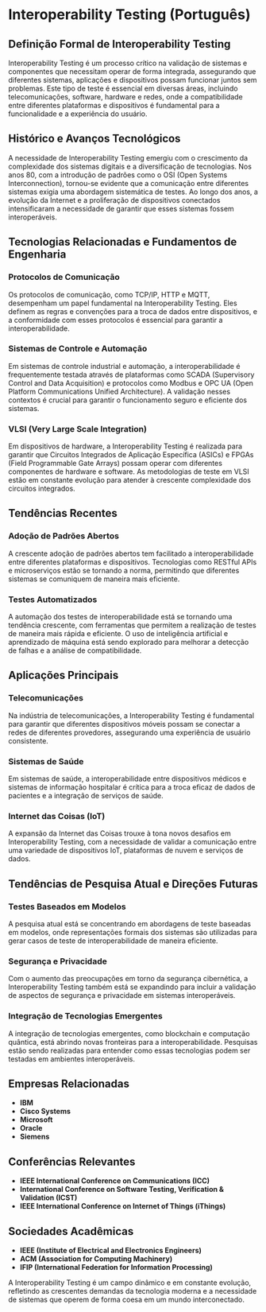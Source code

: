 # Interoperability Testing (Português)

## Definição Formal de Interoperability Testing

Interoperability Testing é um processo crítico na validação de sistemas e componentes que necessitam operar de forma integrada, assegurando que diferentes sistemas, aplicações e dispositivos possam funcionar juntos sem problemas. Este tipo de teste é essencial em diversas áreas, incluindo telecomunicações, software, hardware e redes, onde a compatibilidade entre diferentes plataformas e dispositivos é fundamental para a funcionalidade e a experiência do usuário.

## Histórico e Avanços Tecnológicos

A necessidade de Interoperability Testing emergiu com o crescimento da complexidade dos sistemas digitais e a diversificação de tecnologias. Nos anos 80, com a introdução de padrões como o OSI (Open Systems Interconnection), tornou-se evidente que a comunicação entre diferentes sistemas exigia uma abordagem sistemática de testes. Ao longo dos anos, a evolução da Internet e a proliferação de dispositivos conectados intensificaram a necessidade de garantir que esses sistemas fossem interoperáveis.

## Tecnologias Relacionadas e Fundamentos de Engenharia

### Protocolos de Comunicação

Os protocolos de comunicação, como TCP/IP, HTTP e MQTT, desempenham um papel fundamental na Interoperability Testing. Eles definem as regras e convenções para a troca de dados entre dispositivos, e a conformidade com esses protocolos é essencial para garantir a interoperabilidade.

### Sistemas de Controle e Automação

Em sistemas de controle industrial e automação, a interoperabilidade é frequentemente testada através de plataformas como SCADA (Supervisory Control and Data Acquisition) e protocolos como Modbus e OPC UA (Open Platform Communications Unified Architecture). A validação nesses contextos é crucial para garantir o funcionamento seguro e eficiente dos sistemas.

### VLSI (Very Large Scale Integration)

Em dispositivos de hardware, a Interoperability Testing é realizada para garantir que Circuitos Integrados de Aplicação Específica (ASICs) e FPGAs (Field Programmable Gate Arrays) possam operar com diferentes componentes de hardware e software. As metodologias de teste em VLSI estão em constante evolução para atender à crescente complexidade dos circuitos integrados.

## Tendências Recentes

### Adoção de Padrões Abertos

A crescente adoção de padrões abertos tem facilitado a interoperabilidade entre diferentes plataformas e dispositivos. Tecnologias como RESTful APIs e microserviços estão se tornando a norma, permitindo que diferentes sistemas se comuniquem de maneira mais eficiente.

### Testes Automatizados

A automação dos testes de interoperabilidade está se tornando uma tendência crescente, com ferramentas que permitem a realização de testes de maneira mais rápida e eficiente. O uso de inteligência artificial e aprendizado de máquina está sendo explorado para melhorar a detecção de falhas e a análise de compatibilidade.

## Aplicações Principais

### Telecomunicações

Na indústria de telecomunicações, a Interoperability Testing é fundamental para garantir que diferentes dispositivos móveis possam se conectar a redes de diferentes provedores, assegurando uma experiência de usuário consistente.

### Sistemas de Saúde

Em sistemas de saúde, a interoperabilidade entre dispositivos médicos e sistemas de informação hospitalar é crítica para a troca eficaz de dados de pacientes e a integração de serviços de saúde.

### Internet das Coisas (IoT)

A expansão da Internet das Coisas trouxe à tona novos desafios em Interoperability Testing, com a necessidade de validar a comunicação entre uma variedade de dispositivos IoT, plataformas de nuvem e serviços de dados.

## Tendências de Pesquisa Atual e Direções Futuras

### Testes Baseados em Modelos

A pesquisa atual está se concentrando em abordagens de teste baseadas em modelos, onde representações formais dos sistemas são utilizadas para gerar casos de teste de interoperabilidade de maneira eficiente.

### Segurança e Privacidade

Com o aumento das preocupações em torno da segurança cibernética, a Interoperability Testing também está se expandindo para incluir a validação de aspectos de segurança e privacidade em sistemas interoperáveis.

### Integração de Tecnologias Emergentes

A integração de tecnologias emergentes, como blockchain e computação quântica, está abrindo novas fronteiras para a interoperabilidade. Pesquisas estão sendo realizadas para entender como essas tecnologias podem ser testadas em ambientes interoperáveis.

## Empresas Relacionadas

- **IBM**
- **Cisco Systems**
- **Microsoft**
- **Oracle**
- **Siemens**

## Conferências Relevantes

- **IEEE International Conference on Communications (ICC)**
- **International Conference on Software Testing, Verification & Validation (ICST)**
- **IEEE International Conference on Internet of Things (iThings)**

## Sociedades Acadêmicas

- **IEEE (Institute of Electrical and Electronics Engineers)**
- **ACM (Association for Computing Machinery)**
- **IFIP (International Federation for Information Processing)**

A Interoperability Testing é um campo dinâmico e em constante evolução, refletindo as crescentes demandas da tecnologia moderna e a necessidade de sistemas que operem de forma coesa em um mundo interconectado.